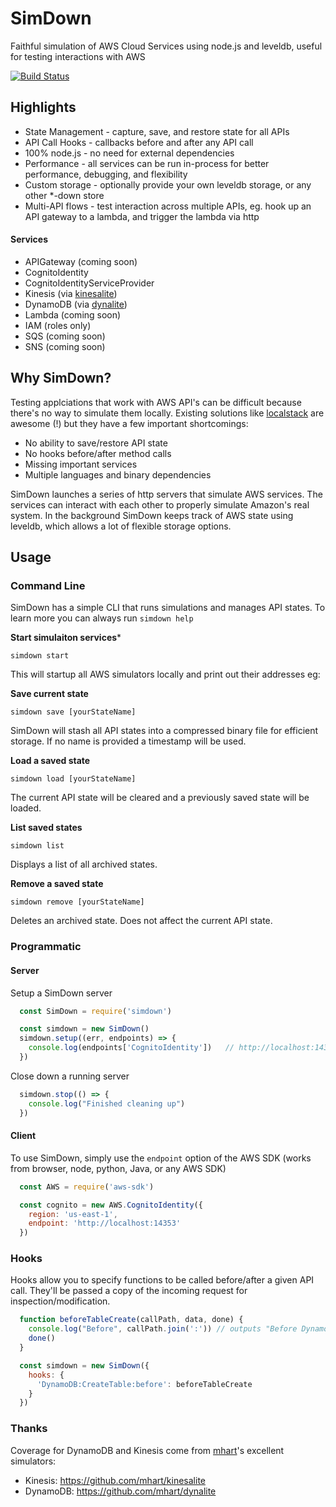 # SimDown

Faithful simulation of AWS Cloud Services using node.js and leveldb, useful for testing interactions with AWS

[![Build Status](https://travis-ci.org/stackdown/simdown.svg?branch=master)](https://travis-ci.org/stackdown/simdown)

## Highlights

- State Management - capture, save, and restore state for all APIs
- API Call Hooks - callbacks before and after any API call
- 100% node.js - no need for external dependencies
- Performance - all services can be run in-process for better performance, debugging, and flexibility
- Custom storage - optionally provide your own leveldb storage, or any other *-down store
- Multi-API flows - test interaction across multiple APIs, eg. hook up an API gateway to a lambda, and trigger the lambda via http

#### Services
    
- APIGateway (coming soon)
- CognitoIdentity
- CognitoIdentityServiceProvider
- Kinesis (via [kinesalite](https://github.com/mhart/kinesalite))
- DynamoDB (via [dynalite](https://github.com/mhart/dynalite))
- Lambda (coming soon)
- IAM (roles only)
- SQS (coming soon)
- SNS (coming soon)

## Why SimDown?

Testing applciations that work with AWS API's can be difficult because there's no way to simulate them locally. Existing solutions like [localstack](https://github.com/localstack/localstack) are awesome (!) but they have a few important shortcomings:

- No ability to save/restore API state
- No hooks before/after method calls
- Missing important services
- Multiple languages and binary dependencies

SimDown launches a series of http servers that simulate AWS services. The services can interact with each other to properly simulate Amazon's real system. In the background SimDown keeps track of AWS state using leveldb, which allows a lot of flexible storage options.

## Usage

### Command Line

SimDown has a simple CLI that runs simulations and manages API states. To learn more you can always run `simdown help`

**Start simulaiton services***

`simdown start`

This will startup all AWS simulators locally and print out their addresses eg:

**Save current state**

`simdown save [yourStateName]`

SimDown will stash all API states into a compressed binary file for efficient storage. If no name is provided a timestamp will be used.

**Load a saved state**

`simdown load [yourStateName]`

The current API state will be cleared and a previously saved state will be loaded.

**List saved states**

`simdown list`

Displays a list of all archived states.

**Remove a saved state**

`simdown remove [yourStateName]`

Deletes an archived state. Does not affect the current API state.

### Programmatic

#### Server

Setup a SimDown server

```JavaScript
  const SimDown = require('simdown')

  const simdown = new SimDown()
  simdown.setup((err, endpoints) => {
    console.log(endpoints['CognitoIdentity'])   // http://localhost:14353
  })
```

Close down a running server

```JavaScript
  simdown.stop(() => {
    console.log("Finished cleaning up")
  })
```

#### Client

To use SimDown, simply use the `endpoint` option of the AWS SDK (works from browser, node, python, Java, or any AWS SDK)

```JavaScript
  const AWS = require('aws-sdk')

  const cognito = new AWS.CognitoIdentity({
    region: 'us-east-1',
    endpoint: 'http://localhost:14353'
  })
```

### Hooks

Hooks allow you to specify functions to be called before/after a given API call. They'll be passed a copy of the incoming request for inspection/modification.

```JavaScript
  function beforeTableCreate(callPath, data, done) {
    console.log("Before", callPath.join(':')) // outputs "Before DynamoDB:CreateTable"
    done()
  }

  const simdown = new SimDown({
    hooks: {
      'DynamoDB:CreateTable:before': beforeTableCreate
    }
  })
```

### Thanks

Coverage for DynamoDB and Kinesis come from [mhart](https://github.com/mhart)'s excellent simulators:

- Kinesis: https://github.com/mhart/kinesalite
- DynamoDB: https://github.com/mhart/dynalite
